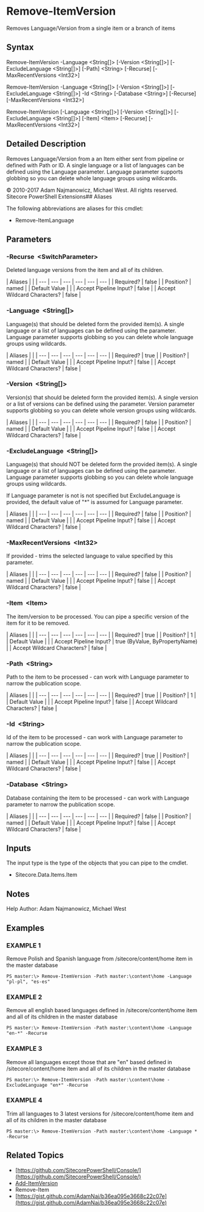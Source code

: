 # Remove-ItemVersion

Removes Language/Version from a single item or a branch of items

## Syntax

Remove-ItemVersion -Language &lt;String\[\]&gt; \[-Version &lt;String\[\]&gt;\] \[-ExcludeLanguage &lt;String\[\]&gt;\] \[-Path\] &lt;String&gt; \[-Recurse\] \[-MaxRecentVersions &lt;Int32&gt;\]

Remove-ItemVersion -Language &lt;String\[\]&gt; \[-Version &lt;String\[\]&gt;\] \[-ExcludeLanguage &lt;String\[\]&gt;\] -Id &lt;String&gt; \[-Database &lt;String&gt;\] \[-Recurse\] \[-MaxRecentVersions &lt;Int32&gt;\]

Remove-ItemVersion \[-Language &lt;String\[\]&gt;\] \[-Version &lt;String\[\]&gt;\] \[-ExcludeLanguage &lt;String\[\]&gt;\] \[-Item\] &lt;Item&gt; \[-Recurse\] \[-MaxRecentVersions &lt;Int32&gt;\]

## Detailed Description

Removes Language/Version from a an Item either sent from pipeline or defined with Path or ID. A single language or a list of languages can be defined using the Language parameter. Language parameter supports globbing so you can delete whole language groups using wildcards.

© 2010-2017 Adam Najmanowicz, Michael West. All rights reserved. Sitecore PowerShell Extensions\#\# Aliases

The following abbreviations are aliases for this cmdlet:

* Remove-ItemLanguage 

## Parameters

### -Recurse  &lt;SwitchParameter&gt;

Deleted language versions from the item and all of its children.

| Aliases |  |
| --- | --- | --- | --- | --- | --- |
| Required? | false |
| Position? | named |
| Default Value |  |
| Accept Pipeline Input? | false |
| Accept Wildcard Characters? | false |

### -Language  &lt;String\[\]&gt;

Language\(s\) that should be deleted form the provided item\(s\). A single language or a list of languages can be defined using the parameter. Language parameter supports globbing so you can delete whole language groups using wildcards.

| Aliases |  |
| --- | --- | --- | --- | --- | --- |
| Required? | true |
| Position? | named |
| Default Value |  |
| Accept Pipeline Input? | false |
| Accept Wildcard Characters? | false |

### -Version  &lt;String\[\]&gt;

Version\(s\) that should be deleted form the provided item\(s\). A single version or a list of versions can be defined using the parameter. Version parameter supports globbing so you can delete whole version groups using wildcards.

| Aliases |  |
| --- | --- | --- | --- | --- | --- |
| Required? | false |
| Position? | named |
| Default Value |  |
| Accept Pipeline Input? | false |
| Accept Wildcard Characters? | false |

### -ExcludeLanguage  &lt;String\[\]&gt;

Language\(s\) that should NOT be deleted form the provided item\(s\). A single language or a list of languages can be defined using the parameter. Language parameter supports globbing so you can delete whole language groups using wildcards.

If Language parameter is not is not specified but ExcludeLanguage is provided, the default value of "\*" is assumed for Language parameter.

| Aliases |  |
| --- | --- | --- | --- | --- | --- |
| Required? | false |
| Position? | named |
| Default Value |  |
| Accept Pipeline Input? | false |
| Accept Wildcard Characters? | false |

### -MaxRecentVersions  &lt;Int32&gt;

If provided - trims the selected language to value specified by this parameter.

| Aliases |  |
| --- | --- | --- | --- | --- | --- |
| Required? | false |
| Position? | named |
| Default Value |  |
| Accept Pipeline Input? | false |
| Accept Wildcard Characters? | false |

### -Item  &lt;Item&gt;

The item/version to be processed. You can pipe a specific version of the item for it to be removed.

| Aliases |  |
| --- | --- | --- | --- | --- | --- |
| Required? | true |
| Position? | 1 |
| Default Value |  |
| Accept Pipeline Input? | true \(ByValue, ByPropertyName\) |
| Accept Wildcard Characters? | false |

### -Path  &lt;String&gt;

Path to the item to be processed - can work with Language parameter to narrow the publication scope.

| Aliases |  |
| --- | --- | --- | --- | --- | --- |
| Required? | true |
| Position? | 1 |
| Default Value |  |
| Accept Pipeline Input? | false |
| Accept Wildcard Characters? | false |

### -Id  &lt;String&gt;

Id of the item to be processed - can work with Language parameter to narrow the publication scope.

| Aliases |  |
| --- | --- | --- | --- | --- | --- |
| Required? | true |
| Position? | named |
| Default Value |  |
| Accept Pipeline Input? | false |
| Accept Wildcard Characters? | false |

### -Database  &lt;String&gt;

Database containing the item to be processed - can work with Language parameter to narrow the publication scope.

| Aliases |  |
| --- | --- | --- | --- | --- | --- |
| Required? | false |
| Position? | named |
| Default Value |  |
| Accept Pipeline Input? | false |
| Accept Wildcard Characters? | false |

## Inputs

The input type is the type of the objects that you can pipe to the cmdlet.

* Sitecore.Data.Items.Item 

## Notes

Help Author: Adam Najmanowicz, Michael West

## Examples

### EXAMPLE 1

Remove Polish and Spanish language from /sitecore/content/home item in the master database

```text
PS master:\> Remove-ItemVersion -Path master:\content\home -Language "pl-pl", "es-es"
```

### EXAMPLE 2

Remove all english based languages defined in /sitecore/content/home item and all of its children in the master database

```text
PS master:\> Remove-ItemVersion -Path master:\content\home -Language "en-*" -Recurse
```

### EXAMPLE 3

Remove all languages except those that are "en" based defined in /sitecore/content/home item and all of its children in the master database

```text
PS master:\> Remove-ItemVersion -Path master:\content\home -ExcludeLanguage "en*" -Recurse
```

### EXAMPLE 4

Trim all languages to 3 latest versions for /sitecore/content/home item and all of its children in the master database

```text
PS master:\> Remove-ItemVersion -Path master:\content\home -Language * -Recurse
```

## Related Topics

* [https://github.com/SitecorePowerShell/Console/](https://github.com/SitecorePowerShell/Console/) 
* [Add-ItemVersion](add-itemversion.md)
* Remove-Item
* [https://gist.github.com/AdamNaj/b36ea095e3668c22c07e](https://gist.github.com/AdamNaj/b36ea095e3668c22c07e) 

